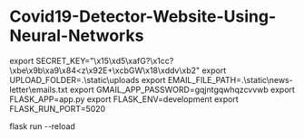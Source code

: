 # Covid19-Detector-Website-Using-Neural-Networks

export SECRET_KEY="\x15\xd5\xafG?\x1cc?\xbe\x9b\xa9\x84<z\x92E+\xcbGW\x18\xddv\xb2"
export UPLOAD_FOLDER=.\\static\\uploads
export EMAIL_FILE_PATH=.\\static\\news-letter\\emails.txt
export GMAIL_APP_PASSWORD=gqjntgqwhqzcvvwb
export FLASK_APP=app.py
export FLASK_ENV=development
export FLASK_RUN_PORT=5020

flask run --reload
